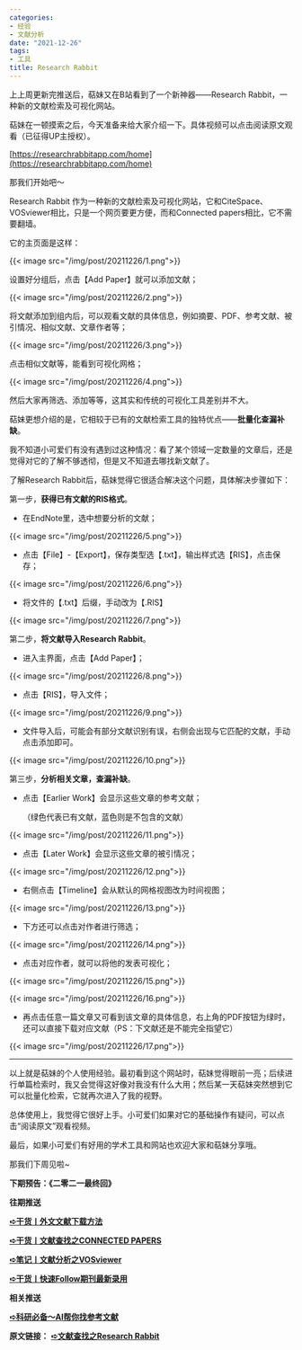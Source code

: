 ```yaml
---
categories:
- 经验
- 文献分析
date: "2021-12-26"
tags:
- 工具
title: Research Rabbit
---
```


上上周更新完推送后，萜妹又在B站看到了一个新神器——Research Rabbit，一种新的文献检索及可视化网站。

<!--more-->

萜妹在一顿摸索之后，今天准备来给大家介绍一下。具体视频可以点击阅读原文观看（已征得UP主授权）。

[https://researchrabbitapp.com/home](https://researchrabbitapp.com/home)

那我们开始吧～

Research Rabbit 作为一种新的文献检索及可视化网站，它和CiteSpace、VOSviewer相比，只是一个网页要更方便，而和Connected papers相比，它不需要翻墙。

它的主页面是这样：

{{< image src="/img/post/20211226/1.png">}}

设置好分组后，点击【Add Paper】就可以添加文献；

{{< image src="/img/post/20211226/2.png">}}

将文献添加到组内后，可以观看文献的具体信息，例如摘要、PDF、参考文献、被引情况、相似文献、文章作者等；

{{< image src="/img/post/20211226/3.png">}}

点击相似文献等，能看到可视化网格；

{{< image src="/img/post/20211226/4.png">}}

然后大家再筛选、添加等等，这其实和传统的可视化工具差别并不大。

萜妹更想介绍的是，它相较于已有的文献检索工具的独特优点——**批量化查漏补缺**。

我不知道小可爱们有没有遇到过这种情况：看了某个领域一定数量的文章后，还是觉得对它的了解不够透彻，但是又不知道去哪找新文献了。

了解Research Rabbit后，萜妹觉得它很适合解决这个问题，具体解决步骤如下：

第一步，**获得已有文献的RIS格式**。

- 在EndNote里，选中想要分析的文献；

{{< image src="/img/post/20211226/5.png">}}

- 点击【File】-【Export】，保存类型选【.txt】，输出样式选【RIS】，点击保存；

{{< image src="/img/post/20211226/6.png">}}

- 将文件的【.txt】后缀，手动改为【.RIS】

{{< image src="/img/post/20211226/7.png">}}

第二步，**将文献导入Research Rabbit**。

- 进入主界面，点击【Add Paper】；

{{< image src="/img/post/20211226/8.png">}}

- 点击【RIS】，导入文件；

{{< image src="/img/post/20211226/9.png">}}

- 文件导入后，可能会有部分文献识别有误，右侧会出现与它匹配的文献，手动点击添加即可。

{{< image src="/img/post/20211226/10.png">}}

第三步，**分析相关文章，查漏补缺**。

- 点击【Earlier Work】会显示这些文章的参考文献；

  （绿色代表已有文献，蓝色则是不包含的文献）

{{< image src="/img/post/20211226/11.png">}}

- 点击【Later Work】会显示这些文章的被引情况；

{{< image src="/img/post/20211226/12.png">}}

- 右侧点击【Timeline】会从默认的网格视图改为时间视图；

{{< image src="/img/post/20211226/13.png">}}

- 下方还可以点击对作者进行筛选；

{{< image src="/img/post/20211226/14.png">}}

- 点击对应作者，就可以将他的发表可视化；

{{< image src="/img/post/20211226/15.png">}}

{{< image src="/img/post/20211226/16.png">}}

- 再点击任意一篇文章又可看到该文章的具体信息，右上角的PDF按钮为绿时，还可以直接下载对应文献（PS：下文献还是不能完全指望它）

{{< image src="/img/post/20211226/17.png">}}

---

以上就是萜妹的个人使用经验。最初看到这个网站时，萜妹觉得眼前一亮；后续进行单篇检索时，我又会觉得这好像对我没有什么大用；然后某一天萜妹突然想到它可以批量化检索，它就再次进入了我的视野。

总体使用上，我觉得它很好上手。小可爱们如果对它的基础操作有疑问，可以点击“阅读原文”观看视频。

最后，如果小可爱们有好用的学术工具和网站也欢迎大家和萜妹分享哦。

那我们下周见啦~

**下期预告：《二零二一最终回》**

**往期推送**

**[➪干货丨外文文献下载方法](https://mp.weixin.qq.com/s?__biz=MzIwMDk1OTM2OQ==&mid=2247484316&idx=1&sn=3705f21c9cf7c2ef8038a0144233177d&chksm=96f4777aa183fe6cef2f66a2d38eb39520cdfe8c089f87438dba63c7a6076b86417f9bd6fc92&token=392107249&lang=zh_CN&scene=21#wechat_redirect)**

**[➪干货丨文献查找之CONNECTED PAPERS](https://mp.weixin.qq.com/s?__biz=MzIwMDk1OTM2OQ==&mid=2247485434&idx=1&sn=339c57507a69d77be3833a7f818a7756&chksm=96f4731ca183fa0a6044750ff7538e1fdb5d2c2f4dd565f87eef601ea458c26ae677bdde6068&token=1965372886&lang=zh_CN&scene=21#wechat_redirect)**

**[➪笔记丨文献分析之VOSviewer](https://mp.weixin.qq.com/s?__biz=MzIwMDk1OTM2OQ==&mid=2247484940&idx=1&sn=329bec2a8a5b3f65fb66509720a33077&chksm=96f472eaa183fbfc3c2943fa6cbf8d31d2fd3d729358a7288b5eb8967d0bab4c57663139ead7&token=627264471&lang=zh_CN&scene=21#wechat_redirect)**

**[➪干货丨快速Follow期刊最新录用](https://mp.weixin.qq.com/s?__biz=MzIwMDk1OTM2OQ==&mid=2247486087&idx=1&sn=bf12184e0ede59613cad02909fdaaa8c&chksm=96f47e61a183f77742ef8507c9be31d04acc97f41f75332c6dc75b763aedf20ef2a8e02f76bb&token=1965372886&lang=zh_CN&scene=21#wechat_redirect)**

**相关推送**

**[➪科研必备～AI帮你找参考文献](https://mp.weixin.qq.com/s?__biz=MzI1NjUwMjQxMQ==&mid=2247503648&idx=1&sn=83ad5812bf95b14d9b0edb101d8453b6&scene=21#wechat_redirect)**

**原文链接：**
**[➪文献查找之Research Rabbit](https://mp.weixin.qq.com/s?__biz=MzIwMDk1OTM2OQ==&mid=2247486132&idx=1&sn=8754765a457a6277a2a4dcf6e83cb6cd&chksm=96f47e52a183f7449a049f84ef2222c71d4daf7499bebeb5278a12f30b2ea30cee83ee804fb0&token=1547359331&lang=zh_CN#rd)**
